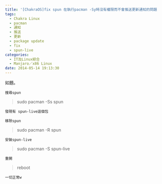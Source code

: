 ```yaml
---
title: '[ChakraOS]fix spun 在執行pacman -Sy時沒有權限而不會推送更新通知的問題'
tags:
  - Chakra Linux
  - pacman
  - 通知
  - 推送
  - 更新
  - package update
  - fix
  - spun-live
categories:
  - IT及Linux綜合
  - Manjaro／x86 Linux
date: 2014-05-14 19:13:30
---
```


如題。

	搜尋spun

> sudo pacman -Ss spun

	發現有 spun-live這個包

	移除spun

> sudo pacman -R spun

	安裝spun-live

> sudo pacman -S spun-live

	重開

> reboot

	一切正常w
